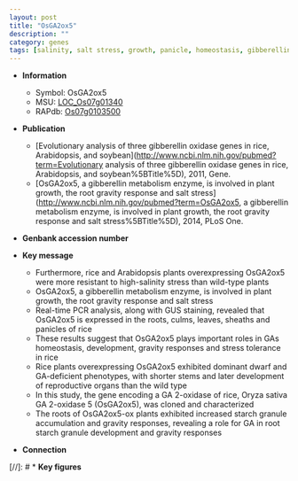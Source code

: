 ```yaml
---
layout: post
title: "OsGA2ox5"
description: ""
category: genes
tags: [salinity, salt stress, growth, panicle, homeostasis, gibberellin, salt, reproductive, sheath, dwarf, stem,  ga , root, salinity stress, resistant, starch, culm]
---
```


* **Information**  
    + Symbol: OsGA2ox5  
    + MSU: [LOC_Os07g01340](http://rice.plantbiology.msu.edu/cgi-bin/ORF_infopage.cgi?orf=LOC_Os07g01340)  
    + RAPdb: [Os07g0103500](http://rapdb.dna.affrc.go.jp/viewer/gbrowse_details/irgsp1?name=Os07g0103500)  

* **Publication**  
    + [Evolutionary analysis of three gibberellin oxidase genes in rice, Arabidopsis, and soybean](http://www.ncbi.nlm.nih.gov/pubmed?term=Evolutionary analysis of three gibberellin oxidase genes in rice, Arabidopsis, and soybean%5BTitle%5D), 2011, Gene.
    + [OsGA2ox5, a gibberellin metabolism enzyme, is involved in plant growth, the root gravity response and salt stress](http://www.ncbi.nlm.nih.gov/pubmed?term=OsGA2ox5, a gibberellin metabolism enzyme, is involved in plant growth, the root gravity response and salt stress%5BTitle%5D), 2014, PLoS One.

* **Genbank accession number**  

* **Key message**  
    + Furthermore, rice and Arabidopsis plants overexpressing OsGA2ox5 were more resistant to high-salinity stress than wild-type plants
    + OsGA2ox5, a gibberellin metabolism enzyme, is involved in plant growth, the root gravity response and salt stress
    + Real-time PCR analysis, along with GUS staining, revealed that OsGA2ox5 is expressed in the roots, culms, leaves, sheaths and panicles of rice
    + These results suggest that OsGA2ox5 plays important roles in GAs homeostasis, development, gravity responses and stress tolerance in rice
    + Rice plants overexpressing OsGA2ox5 exhibited dominant dwarf and GA-deficient phenotypes, with shorter stems and later development of reproductive organs than the wild type
    + In this study, the gene encoding a GA 2-oxidase of rice, Oryza sativa GA 2-oxidase 5 (OsGA2ox5), was cloned and characterized
    + The roots of OsGA2ox5-ox plants exhibited increased starch granule accumulation and gravity responses, revealing a role for GA in root starch granule development and gravity responses

* **Connection**  

[//]: # * **Key figures**  


